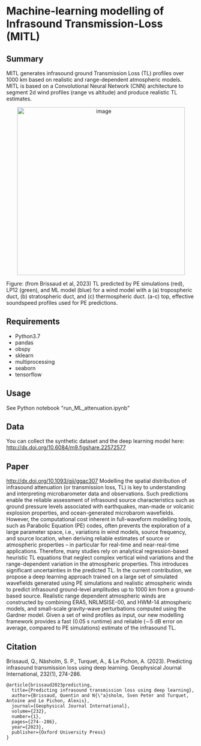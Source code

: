 # Machine-learning modelling of Infrasound Transmission-Loss (MITL)

## Summary
MITL generates infrasound ground Transmission Loss (TL) profiles over 1000 km based on realistic and range-dependent atmospheric models. MITL is based on a Convolutional Neural Network (CNN) architecture to segment 2d wind profiles (range vs altitude) and produce realistic TL estimates.
<p align="center">
<img width="447" alt="image" src="https://user-images.githubusercontent.com/6717390/230470859-6b097a03-076b-47db-87fd-91e46ce8514c.png">
</p>
Figure: (from Brissaud et al, 2023) TL predicted by PE simulations (red), LP12 (green), and ML model (blue) for a wind model with a (a) tropospheric duct, (b) stratospheric duct, and (c) thermospheric duct. (a-c) top, effective soundspeed profiles used for PE predictions.

## Requirements
- Python3.7
- pandas
- obspy
- sklearn
- multiprocessing
- seaborn
- tensorflow

## Usage
See Python notebook "run_ML_attenuation.ipynb"

## Data
You can collect the synthetic dataset and the deep learning model here: http://dx.doi.org/10.6084/m9.figshare.22572577

## Paper 
http://dx.doi.org/10.1093/gji/ggac307
Modelling the spatial distribution of infrasound attenuation (or transmission loss, TL) is key to understanding and interpreting microbarometer data and observations. Such predictions enable the reliable assessment of infrasound source characteristics such as ground pressure levels associated with earthquakes, man-made or volcanic explosion properties, and ocean-generated microbarom wavefields. However, the computational cost inherent in full-waveform modelling tools, such as Parabolic Equation (PE) codes, often prevents the exploration of a large parameter space, i.e., variations in wind models, source frequency, and source location, when deriving reliable estimates of source or atmospheric properties – in particular for real-time and near-real-time applications. Therefore, many studies rely on analytical regression-based heuristic TL equations that neglect complex vertical wind variations and the range-dependent variation in the atmospheric properties. This introduces significant uncertainties in the predicted TL. In the current contribution, we propose a deep learning approach trained on a large set of simulated wavefields generated using PE simulations and realistic atmospheric winds to predict infrasound ground-level amplitudes up to 1000 km from a ground-based source. Realistic range dependent atmospheric winds are constructed by combining ERA5, NRLMSISE-00, and HWM-14 atmospheric models, and small-scale gravity-wave perturbations computed using the Gardner model. Given a set of wind profiles as input, our new modelling framework provides a fast (0.05 s runtime) and reliable (∼5 dB error on average, compared to PE simulations) estimate of the infrasound TL.

## Citation
Brissaud, Q., Näsholm, S. P., Turquet, A., & Le Pichon, A. (2023). Predicting infrasound transmission loss using deep learning. Geophysical Journal International, 232(1), 274-286.
```
@article{brissaud2023predicting,
  title={Predicting infrasound transmission loss using deep learning},
  author={Brissaud, Quentin and N{\"a}sholm, Sven Peter and Turquet, Antoine and Le Pichon, Alexis},
  journal={Geophysical Journal International},
  volume={232},
  number={1},
  pages={274--286},
  year={2023},
  publisher={Oxford University Press}
}
```
